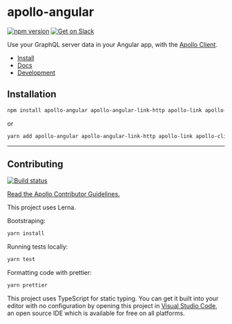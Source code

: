 # apollo-angular

[![npm version](https://badge.fury.io/js/apollo-angular.svg)](https://badge.fury.io/js/apollo-angular)
[![Get on Slack](https://img.shields.io/badge/slack-join-orange.svg)](http://www.apollodata.com/#slack)

Use your GraphQL server data in your Angular app, with the [Apollo Client](https://github.com/apollographql/apollo-client).

- [Install](#install)
- [Docs](https://www.apollographql.com/docs/angular/)
- [Development](#development)

## Installation

```bash
npm install apollo-angular apollo-angular-link-http apollo-link apollo-client apollo-cache-inmemory graphql-tag graphql --save
```

or

```bash
yarn add apollo-angular apollo-angular-link-http apollo-link apollo-client apollo-cache-inmemory graphql-tag graphql
```

---

## Contributing

[![Build status](https://travis-ci.org/apollographql/apollo-angular.svg?branch=master)](https://travis-ci.org/apollographql/apollo-angular)

[Read the Apollo Contributor Guidelines.](CONTRIBUTING.md)

This project uses Lerna.

Bootstraping:

```bash
yarn install
```

Running tests locally:

```bash
yarn test
```

Formatting code with prettier:

```bash
yarn prettier
```

This project uses TypeScript for static typing. You can get it built into your editor with no configuration by opening this project in [Visual Studio Code](https://code.visualstudio.com/), an open source IDE which is available for free on all platforms.
